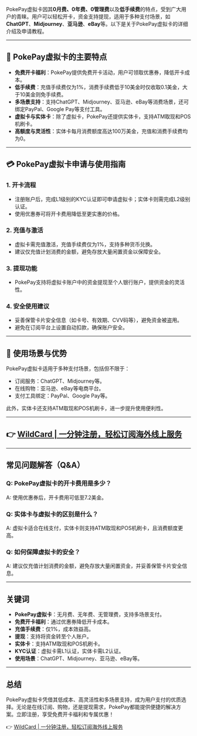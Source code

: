 PokePay虚拟卡因其**0月费、0年费、0管理费**以及**低手续费**的特点，受到广大用户的青睐。用户可以轻松开卡，资金支持提现，适用于多种支付场景，如**ChatGPT**、**Midjourney**、**亚马逊**、**eBay**等。以下是关于PokePay虚拟卡的详细介绍及申请教程。

---

## 🎁 PokePay虚拟卡的主要特点

- **免费开卡福利**：PokePay提供免费开卡活动，用户可领取优惠券，降低开卡成本。
- **低手续费**：充值手续费仅为1%，消费手续费低于10美金时仅收取0.1美金，大于10美金则免手续费。
- **多场景支持**：支持ChatGPT、Midjourney、亚马逊、eBay等消费场景，还可绑定PayPal、Google Pay等支付工具。
- **虚拟卡与实体卡**：除了虚拟卡，PokePay还提供实体卡，支持ATM取现和POS机刷卡。
- **高额度与灵活性**：实体卡每月消费额度高达100万美金，充值和消费手续费均为0。

---

## 💳 PokePay虚拟卡申请与使用指南

### 1. **开卡流程**
- 注册账户后，完成L1级别的KYC认证即可申请虚拟卡；实体卡则需完成L2级别认证。
- 使用优惠券可将开卡费用降低至更实惠的价格。

### 2. **充值与激活**
- 虚拟卡需充值激活，充值手续费仅为1%，支持多种货币兑换。
- 建议仅充值计划消费的金额，避免存放大量闲置资金以保障安全。

### 3. **提现功能**
- PokePay支持将虚拟卡账户中的资金提现至个人银行账户，提供资金的灵活性。

### 4. **安全使用建议**
- 妥善保管卡片安全信息（如卡号、有效期、CVV码等），避免资金被盗用。
- 避免在订阅平台上设置自动扣款，确保账户安全。

---

## 🌟 使用场景与优势

PokePay虚拟卡适用于多种支付场景，包括但不限于：
- 订阅服务：ChatGPT、Midjourney等。
- 在线购物：亚马逊、eBay等电商平台。
- 支付工具绑定：PayPal、Google Pay等。

此外，实体卡还支持ATM取现和POS机刷卡，进一步提升使用便利性。

---

## 👉 [WildCard | 一分钟注册，轻松订阅海外线上服务](https://bit.ly/bewildcard)

---

## 常见问题解答（Q&A）

### **Q: PokePay虚拟卡的开卡费用是多少？**
A: 使用优惠券后，开卡费用可低至7.2美金。

### **Q: 实体卡与虚拟卡的区别是什么？**
A: 虚拟卡适合在线支付，实体卡则支持ATM取现和POS机刷卡，且消费额度更高。

### **Q: 如何保障虚拟卡的安全？**
A: 建议仅充值计划消费的金额，避免存放大量闲置资金，并妥善保管卡片安全信息。

---

## 关键词

- **PokePay虚拟卡**：无月费、无年费、无管理费，支持多场景支付。
- **免费开卡福利**：通过优惠券降低开卡成本。
- **充值手续费**：仅1%，成本效益高。
- **提现**：支持将资金转至个人账户。
- **实体卡**：支持ATM取现和POS机刷卡。
- **KYC认证**：虚拟卡需L1认证，实体卡需L2认证。
- **使用场景**：ChatGPT、Midjourney、亚马逊、eBay等。

---

## 总结

PokePay虚拟卡凭借其低成本、高灵活性和多场景支持，成为用户支付的优质选择。无论是在线订阅、购物，还是提现需求，PokePay都能提供便捷的解决方案。立即注册，享受免费开卡福利和专属优惠！

👉 [WildCard | 一分钟注册，轻松订阅海外线上服务](https://bit.ly/bewildcard)